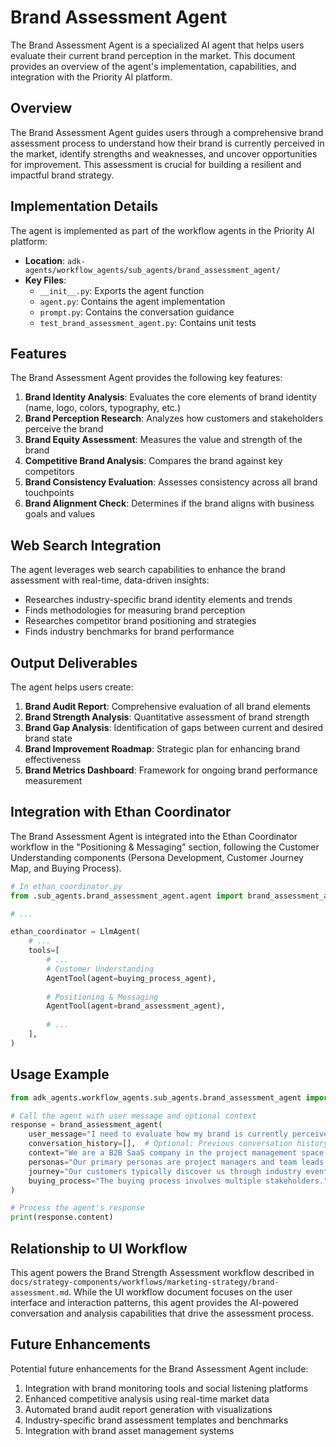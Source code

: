 # Brand Assessment Agent

The Brand Assessment Agent is a specialized AI agent that helps users evaluate their current brand perception in the market. This document provides an overview of the agent's implementation, capabilities, and integration with the Priority AI platform.

## Overview

The Brand Assessment Agent guides users through a comprehensive brand assessment process to understand how their brand is currently perceived in the market, identify strengths and weaknesses, and uncover opportunities for improvement. This assessment is crucial for building a resilient and impactful brand strategy.

## Implementation Details

The agent is implemented as part of the workflow agents in the Priority AI platform:

- **Location**: `adk-agents/workflow_agents/sub_agents/brand_assessment_agent/`
- **Key Files**:
  - `__init__.py`: Exports the agent function
  - `agent.py`: Contains the agent implementation
  - `prompt.py`: Contains the conversation guidance
  - `test_brand_assessment_agent.py`: Contains unit tests

## Features

The Brand Assessment Agent provides the following key features:

1. **Brand Identity Analysis**: Evaluates the core elements of brand identity (name, logo, colors, typography, etc.)
2. **Brand Perception Research**: Analyzes how customers and stakeholders perceive the brand
3. **Brand Equity Assessment**: Measures the value and strength of the brand
4. **Competitive Brand Analysis**: Compares the brand against key competitors
5. **Brand Consistency Evaluation**: Assesses consistency across all brand touchpoints
6. **Brand Alignment Check**: Determines if the brand aligns with business goals and values

## Web Search Integration

The agent leverages web search capabilities to enhance the brand assessment with real-time, data-driven insights:

- Researches industry-specific brand identity elements and trends
- Finds methodologies for measuring brand perception
- Researches competitor brand positioning and strategies
- Finds industry benchmarks for brand performance

## Output Deliverables

The agent helps users create:

1. **Brand Audit Report**: Comprehensive evaluation of all brand elements
2. **Brand Strength Analysis**: Quantitative assessment of brand strength
3. **Brand Gap Analysis**: Identification of gaps between current and desired brand state
4. **Brand Improvement Roadmap**: Strategic plan for enhancing brand effectiveness
5. **Brand Metrics Dashboard**: Framework for ongoing brand performance measurement

## Integration with Ethan Coordinator

The Brand Assessment Agent is integrated into the Ethan Coordinator workflow in the "Positioning & Messaging" section, following the Customer Understanding components (Persona Development, Customer Journey Map, and Buying Process).

```python
# In ethan_coordinator.py
from .sub_agents.brand_assessment_agent.agent import brand_assessment_agent

# ...

ethan_coordinator = LlmAgent(
    # ...
    tools=[
        # ...
        # Customer Understanding
        AgentTool(agent=buying_process_agent),
        
        # Positioning & Messaging
        AgentTool(agent=brand_assessment_agent),
        
        # ...
    ],
)
```

## Usage Example

```python
from adk_agents.workflow_agents.sub_agents.brand_assessment_agent import brand_assessment_agent

# Call the agent with user message and optional context
response = brand_assessment_agent(
    user_message="I need to evaluate how my brand is currently perceived in the market.",
    conversation_history=[],  # Optional: Previous conversation history
    context="We are a B2B SaaS company in the project management space.",  # Optional: Business context
    personas="Our primary personas are project managers and team leads.",  # Optional: Customer personas
    journey="Our customers typically discover us through industry events.",  # Optional: Customer journey
    buying_process="The buying process involves multiple stakeholders."  # Optional: Buying process
)

# Process the agent's response
print(response.content)
```

## Relationship to UI Workflow

This agent powers the Brand Strength Assessment workflow described in `docs/strategy-components/workflows/marketing-strategy/brand-assessment.md`. While the UI workflow document focuses on the user interface and interaction patterns, this agent provides the AI-powered conversation and analysis capabilities that drive the assessment process.

## Future Enhancements

Potential future enhancements for the Brand Assessment Agent include:

1. Integration with brand monitoring tools and social listening platforms
2. Enhanced competitive analysis using real-time market data
3. Automated brand audit report generation with visualizations
4. Industry-specific brand assessment templates and benchmarks
5. Integration with brand asset management systems
